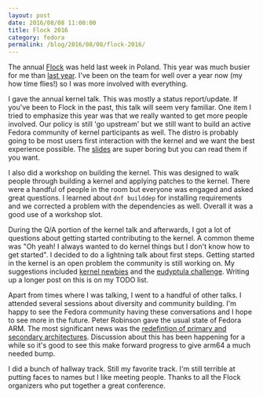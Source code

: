 ```yaml
---
layout: post
date: 2016/08/08 11:00:00
title: Flock 2016
category: fedora
permalink: /blog/2016/08/08/flock-2016/
---
```

The annual [Flock](http://www.flocktofedora.org) was held last week in Poland.
This year was much busier for me than [last year](http://www.labbott.name/blog/2015/08/17/flock-2015-and-being-new-in-town/).
I've been on the team for well over a year now (my how time flies!) so I was
more involved with everything.

I gave the annual kernel talk. This was mostly a status report/update. If
you've been to Flock in the past, this talk will seem very familiar. One item
I tried to emphasize this year was that we really wanted to get more people
involved. Our policy is still 'go upstream' but we still want to build an
active Fedora community of kernel participants as well. The distro is probably
going to be most users first interaction with the kernel and we want the best
experience possible. The [slides](https://labbott.fedorapeople.org/FedoraKernelFlock2016.pdf)
are super boring but you can read them if you want.

I also did a workshop on building the kernel. This was designed to walk people
through building a kernel and applying patches to the kernel. There were a
handful of people in the room but everyone was engaged and asked great
questions. I learned about `dnf builddep` for installing requirements and we
corrected a problem with the dependencies as well. Overall it was a good use
of a workshop slot.

During the Q/A portion of the kernel talk and afterwards, I got a lot of
questions about getting started contributing to the kernel. A common theme was
"Oh yeah! I always wanted to do kernel things but I don't know how to get
started". I decided to do a lightning talk about first steps. Getting started
in the kernel is an open problem the community is still working on. My
suggestions included [kernel newbies](https://kernelnewbies.org/FirstKernelPatch) and the [eudyptula challenge](http://eudyptula-challenge.org/).
Writing up a longer post on this is on my TODO list.

Apart from times where I was talking, I went to a handful of other talks. I
attended several sessions about diversity and community building. I'm happy to
see the Fedora community having these conversations and I hope to see more in
the future. Peter Robinson gave the usual state of Fedora ARM. The most
significant news was the [redefintion of primary and secondary architectures](https://lists.fedoraproject.org/archives/list/devel@lists.fedoraproject.org/thread/3BO5E2XZ2D7BHK7GQXZB5S37AQIUN6YP/).
Discussion about this has been happening for a while so it's good to see this
make forward progress to give arm64 a much needed bump.

I did a bunch of hallway track. Still my favorite track. I'm still terrible at
putting faces to names but I like meeting people. Thanks to all the Flock
organizers who put together a great conference.
